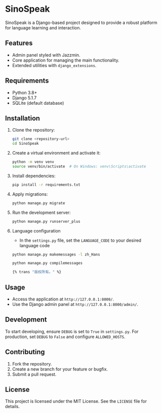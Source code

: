 # SinoSpeak

SinoSpeak is a Django-based project designed to provide a robust platform for language learning and interaction.

## Features
- Admin panel styled with Jazzmin.
- Core application for managing the main functionality.
- Extended utilities with `django_extensions`.

## Requirements
- Python 3.8+
- Django 5.1.7
- SQLite (default database)

## Installation

1. Clone the repository:
   ```bash
   git clone <repository-url>
   cd SinoSpeak
   ```

2. Create a virtual environment and activate it:
   ```bash
   python -m venv venv
   source venv/bin/activate  # On Windows: venv\Scripts\activate
   ```

3. Install dependencies:
   ```bash
   pip install -r requirements.txt
   ```

4. Apply migrations:
   ```bash
   python manage.py migrate
   ```

5. Run the development server:
   ```bash
   python manage.py runserver_plus
   ```
6. Language configuration

   - In the `settings.py` file, set the `LANGUAGE_CODE` to your desired language code
   ```bash
   python manage.py makemessages -l zh_Hans
   ```
   ```bash
   python manage.py compilemessages
   ```
   ```bash
   {% trans "版权所有。" %}
   ```
## Usage

- Access the application at `http://127.0.0.1:8000/`.
- Use the Django admin panel at `http://127.0.0.1:8000/admin/`.

## Development

To start developing, ensure `DEBUG` is set to `True` in `settings.py`. For production, set `DEBUG` to `False` and configure `ALLOWED_HOSTS`.

## Contributing

1. Fork the repository.
2. Create a new branch for your feature or bugfix.
3. Submit a pull request.

## License

This project is licensed under the MIT License. See the `LICENSE` file for details.